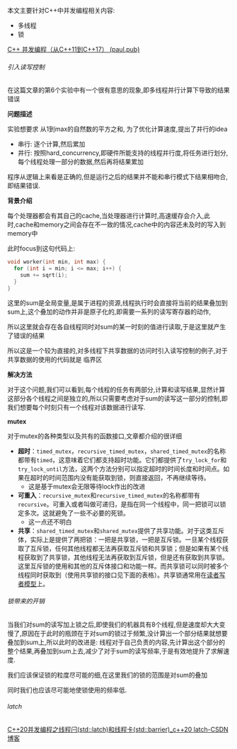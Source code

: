 本文主要针对C++中并发编程相关内容:

- 多线程
- 锁







[C++ 并发编程（从C++11到C++17） (paul.pub)](https://paul.pub/cpp-concurrency/)



###### 引入读写控制

在这篇文章的第6个实验中有一个很有意思的现象,即多线程并行计算下导致的结果错误

**问题描述**

实验想要求 从1到max的自然数的平方之和, 为了优化计算速度,提出了并行的idea

- 串行: 逐个计算,然后累加
- 并行: 按照hard_concurrency,即硬件所能支持的线程并行度,将任务进行划分,每个线程处理一部分的数据,然后再将结果累加

程序从逻辑上来看是正确的,但是运行之后的结果并不能和串行模式下结果相吻合,即结果错误.



**背景介绍**	

每个处理器都会有其自己的cache,当处理器进行计算时,高速缓存会介入,此时,cache和memory之间会存在不一致的情况,cache中的内容还未及时的写入到memory中

此时focus到这句代码上:

```cpp
void worker(int min, int max) {
  for (int i = min; i <= max; i++) {
    sum += sqrt(i);
  }
}
```

这里的sum是全局变量,是属于进程的资源,线程执行时会直接将当前的结果叠加到sum上,这个叠加的动作并非是原子化的,即需要一系列的读写寄存器的动作,

所以这里就会存在各自线程同时对sum的某一时刻的值进行读取,于是这里就产生了错误的结果

所以这是一个较为直接的,对多线程下共享数据的访问时引入读写控制的例子,对于共享数据的使用的代码就是 临界区



**解决方法**

对于这个问题,我们可以看到,每个线程的任务有两部分,计算和读写结果,显然计算这部分各个线程之间是独立的,所以只需要考虑对于sum的读写这一部分的控制,即我们想要每个时刻只有一个线程对该数据进行读写.



**mutex**

对于mutex的各种类型以及共有的函数接口,文章都介绍的很详细





- **超时**：`timed_mutex`，`recursive_timed_mutex`，`shared_timed_mutex`的名称都带有`timed`，这意味着它们都支持超时功能。它们都提供了`try_lock_for`和`try_lock_until`方法，这两个方法分别可以指定超时的时间长度和时间点。如果在超时的时间范围内没有能获取到锁，则直接返回，不再继续等待。
  - 这是基于mutex会无限等待lock作出的改进
- **可重入**：`recursive_mutex`和`recursive_timed_mutex`的名称都带有`recursive`。可重入或者叫做可递归，是指在同一个线程中，同一把锁可以锁定多次。这就避免了一些不必要的死锁。
  - 这一点还不明白
- **共享**：`shared_timed_mutex`和`shared_mutex`提供了共享功能。对于这类互斥体，实际上是提供了两把锁：一把是共享锁，一把是互斥锁。一旦某个线程获取了互斥锁，任何其他线程都无法再获取互斥锁和共享锁；但是如果有某个线程获取到了共享锁，其他线程无法再获取到互斥锁，但是还有获取到共享锁。这里互斥锁的使用和其他的互斥体接口和功能一样。而共享锁可以同时被多个线程同时获取到（使用共享锁的接口见下面的表格）。共享锁通常用在[读者写者模型](https://en.wikipedia.org/wiki/Readers–writers_problem)上。







###### 锁带来的开销

当我们对sum的读写加上锁之后,即使我们的机器具有8个线程,但是速度却大大变慢了,原因在于此时的瓶颈在于对sum的锁过于频繁,没计算出一个部分结果就想要叠加到sum上,所以此时的改进是: 线程对于自己负责的内容,先计算出这个部分的整个结果,再叠加到sum上去,减少了对于sum的读写频率,于是有效地提升了求解速度.

我们应该保证锁的粒度尽可能的细,在这里我们的锁的范围是对sum的叠加

同时我们也应该尽可能地使锁使用的频率低.









































###### latch

[C++20并发编程之线程闩(std::latch)和线程卡(std::barrier)_c++20 latch-CSDN博客](https://blog.csdn.net/qq_51282224/article/details/134479809)